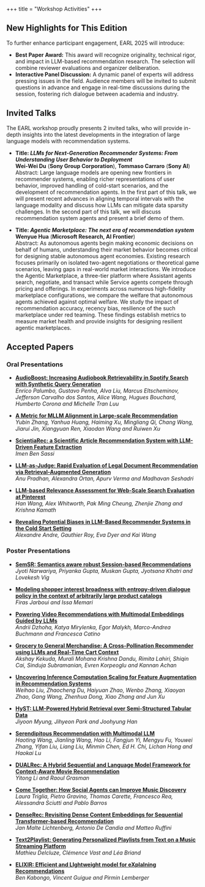 +++
title = "Workshop Activities"
+++

## New Highlights for This Edition

To further enhance participant engagement, EARL 2025 will introduce:

- **Best Paper Award:** This award will recognize originality, technical rigor, and impact in LLM-based recommendation research. The selection will combine reviewer evaluations and organizer deliberation.
- **Interactive Panel Discussion:** A dynamic panel of experts will address pressing issues in the field. Audience members will be invited to submit questions in advance and engage in real-time discussions during the session, fostering rich dialogue between academia and industry.

## Invited Talks

The EARL workshop proudly presents 2 invited talks, who will provide in-depth insights into the latest developments in the integration of large language models with recommendation systems. 
- **Title: _LLMs for Next-Generation Recommender Systems: From Understanding User Behavior to Deployment_**  
   **Wei-Wei Du** (**Sony Group Corporation**), **Tommaso Carraro** (**Sony AI**)  
   Abstract: Large language models are opening new frontiers in recommender systems, enabling richer representations of user behavior, improved handling of cold-start scenarios, and the development of recommendation agents. In the first part of this talk, we will present recent advances in aligning temporal intervals with the language modality and discuss how LLMs can mitigate data sparsity challenges. In the second part of this talk, we will discuss recommendation system agents and present a brief demo of them.

- **Title: _Agentic Marketplace: The next era of recommendation system_**  
   **Wenyue Hua** (**Microsoft Research, AI Frontier**)  
   Abstract: As autonomous agents begin making economic decisions on behalf of humans, understanding their market behavior becomes critical for designing stable autonomous agent economies. Existing research focuses primarily on isolated two-agent negotiations or theoretical game scenarios, leaving gaps in real-world market interactions. We introduce the Agentic Marketplace, a three-tier platform where Assistant agents search, negotiate, and transact while Service agents compete through pricing and offerings. In experiments across numerous high-fidelity marketplace configurations, we compare the welfare that autonomous agents achieved against optimal welfare. We study the impact of recommendation accuracy, recency bias, resilience of the such marketplace under red teaming. These findings establish metrics to measure market health and provide insights for designing resilient agentic marketplaces.

## Accepted Papers

### Oral Presentations
- **[AudioBoost: Increasing Audiobook Retrievability in Spotify Search with Synthetic Query Generation](https://earl-workshop.github.io/pdf/recsys2025-workshops_paper_7.pdf)**  
   *Enrico Palumbo, Gustavo Penha, Alva Liu, Marcus Eltscheminov, Jefferson Carvalho dos Santos, Alice Wang, Hugues Bouchard, Humberto Corona and Michelle Tran Luu*

- **[A Metric for MLLM Alignment in Large-scale Recommendation](https://earl-workshop.github.io/pdf/recsys2025-workshops_paper_120.pdf)**  
   *Yubin Zhang, Yanhua Huang, Haiming Xu, Mingliang Qi, Chang Wang, Jiarui Jin, Xiangyuan Ren, Xiaodan Wang and Ruiwen Xu*

- **[ScientiaRec: a Scientific Article Recommendation System with LLM-Driven Feature Extraction](https://earl-workshop.github.io/pdf/recsys2025-workshops_paper_143.pdf)**  
   *Imen Ben Sassi*

- **[LLM-as-Judge: Rapid Evaluation of Legal Document Recommendation via Retrieval-Augmented Generation](https://earl-workshop.github.io/pdf/recsys2025-workshops_paper_4.pdf)**  
   *Anu Pradhan, Alexandra Ortan, Apurv Verma and Madhavan Seshadri*

- **[LLM-based Relevance Assessment for Web-Scale Search Evaluation at Pinterest](https://earl-workshop.github.io/pdf/recsys2025-workshops_paper_142.pdf)**  
   *Han Wang, Alex Whitworth, Pak Ming Cheung, Zhenjie Zhang and Krishna Kamath*

- **[Revealing Potential Biases in LLM-Based Recommender Systems in the Cold Start Setting](https://earl-workshop.github.io/pdf/recsys2025-workshops_paper_30.pdf)**  
   *Alexandre Andre, Gauthier Roy, Eva Dyer and Kai Wang*

### Poster Presentations
- **[SemSR: Semantics aware robust Session-based Recommendations](https://earl-workshop.github.io/pdf/recsys2025-workshops_paper_23.pdf)**  
   *Jyoti Narwariya, Priyanka Gupta, Muskan Gupta, Jyotsana Khatri and Lovekesh Vig*

- **[Modeling shopper interest broadness with entropy-driven dialogue policy in the context of arbitrarily large product catalogs](https://earl-workshop.github.io/pdf/recsys2025-workshops_paper_29.pdf)**  
   *Firas Jarboui and Issa Memari*

- **[Powering Video Recommendations with Multimodal Embeddings Guided by LLMs](https://earl-workshop.github.io/pdf/recsys2025-workshops_paper_35.pdf)**  
   *Andrii Dzhoha, Katya Mirylenka, Egor Malykh, Marco-Andrea Buchmann and Francesca Catino*

- **[Grocery to General Merchandise: A Cross-Pollination Recommender using LLMs and Real-Time Cart Context](https://earl-workshop.github.io/pdf/recsys2025-workshops_paper_192.pdf)**  
   *Akshay Kekuda, Murali Mohana Krishna Dandu, Rimita Lahiri, Shiqin Cai, Sinduja Subramanian, Evren Korpeoglu and Kannan Achan*

- **[Uncovering Inference Computation Scaling for Feature Augmentation in Recommendation Systems](https://earl-workshop.github.io/pdf/recsys2025-workshops_paper_5.pdf)**  
   *Weihao Liu, Zhaocheng Du, Haiyuan Zhao, Wenbo Zhang, Xiaoyan Zhao, Gang Wang, Zhenhua Dong, Xiao Zhang and Jun Xu*

- **[HyST: LLM-Powered Hybrid Retrieval over Semi-Structured Tabular Data](https://earl-workshop.github.io/pdf/recsys2025-workshops_paper_8.pdf)**  
   *Jiyoon Myung, Jihyeon Park and Joohyung Han*

- **[Serendipitous Recommendation with Multimodal LLM](https://earl-workshop.github.io/pdf/recsys2025-workshops_paper_20.pdf)**  
   *Haoting Wang, Jianling Wang, Hao Li, Fangjun Yi, Mengyu Fu, Youwei Zhang, Yifan Liu, Liang Liu, Minmin Chen, Ed H. Chi, Lichan Hong and Haokai Lu*

- **[DUALRec: A Hybrid Sequential and Language Model Framework for Context-Aware Movie Recommendation](https://earl-workshop.github.io/pdf/recsys2025-workshops_paper_91.pdf)**  
   *Yitong Li and Raoul Grasman*

- **[Come Together: How Social Agents can Improve Music Discovery](https://earl-workshop.github.io/pdf/recsys2025-workshops_paper_182.pdf)**  
   *Laura Triglia, Pietro Gravino, Thomas Carette, Francesco Rea, Alessandra Sciutti and Pablo Barros*

- **[DenseRec: Revisiting Dense Content Embeddings for Sequential Transformer-based Recommendation](https://earl-workshop.github.io/pdf/recsys2025-workshops_paper_167.pdf)**  
   *Jan Malte Lichtenberg, Antonio De Candia and Matteo Ruffini*

- **[Text2Playlist: Generating Personalized Playlists from Text on a Music Streaming Platform](https://earl-workshop.github.io/pdf/recsys2025-workshops_paper_16.pdf)**  
   *Mathieu Delcluze, Clémence Vast and Léa Briand*

- **[ELIXIR: Efficient and LIghtweight model for eXplaIning Recommendations](https://earl-workshop.github.io/pdf/recsys2025-workshops_paper_17.pdf)**  
   *Ben Kabongo, Vincent Guigue and Pirmin Lemberger*
